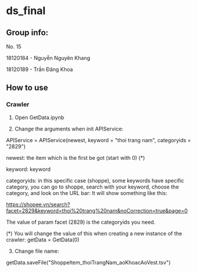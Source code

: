 # ds_final

## Group info:

No. 15

18120184 - Nguyễn Nguyên Khang

18120189 - Trần Đăng Khoa

## How to use

### Crawler

1. Open GetData.ipynb

2. Change the arguments when init APIService:

APIService = APIService(newest, keyword = "thoi trang nam", categoryids = "2829")

<Do not change this> newest: the item which is the first be got (start with 0) (*)

keyword: keyword

categoryids: in this specific case (shoppe), some keywords have specific category, you can go to shoppe, search with your keyword, choose the category, and look on the URL bar:
It will show something like this:

https://shopee.vn/search?facet=2829&keyword=thoi%20trang%20nam&noCorrection=true&page=0

The value of param facet (2829) is the categoryids you need.

(*) You will change the value of this when creating a new instance of the crawler: getData = GetData(0)

3. Change file name: 

getData.saveFile("ShoppeItem_thoiTrangNam_aoKhoacAoVest.tsv")
